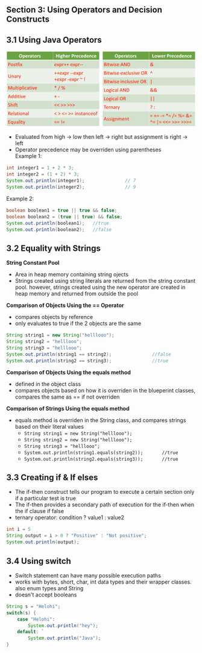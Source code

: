 ## Section 3: Using Operators and Decision Constructs
## 3.1 Using Java Operators
![Table of Operator Precedence in order](operator_precedence.png)
- Evaluated from high -> low then left -> right but assignment is right -> left
- Operator precedence may be overriden using parentheses   
Example 1:
```java
int integer1 = 1 + 2 * 3;
int integer2 = (1 + 2) * 3; 
System.out.println(integer1);               // 7 
System.out.println(integer2);               // 9 
```
Example 2:
```java
boolean boolean1 = true || true && false; 
boolean boolean2 = (true || true) && false; 
System.out.println(boolean1);   //true 
System.out.println(boolean2);   //false 
```

## 3.2 Equality with Strings
**String Constant Pool**
- Area in heap memory containing string ojects
- Strings created using string literals are returned from the string constant pool. however, strings created using the new operator are created in heap memory and returned from outside the pool

**Comparison of Objects Using the == Operator**
- compares objects by reference
- only evaluates to true if the 2 objects are the same
```java
String string1 = new String("helllooo");
String string2 = "helllooo";
String string3 = "helllooo";
System.out.println(string1 == string2);               //false 
System.out.println(string2 == string3);               //true 
```

**Comparison of Objects Using the equals method**
- defined in the object class
- compares objects based on how it is overriden in the blueperint classes, compares the same as == if not overriden

**Comparison of Strings Using the equals method**
- equals method is overriden in the String class, and compares strings based on their literal values
    - `String string1 = new String("helllooo"); `
    - `String string2 = new String("helllooo"); `
    - `String string3 = "helllooo"; `
    - `System.out.println(string1.equals(string2));       //true `
    - `System.out.println(string2.equals(string3));       //true `


## 3.3 Creating if & If elses
- The if-then construct tells our program to execute a certain section only if a particular test is true
- The if-then provides a secondary path of execution for the if-then when the if clause if false
- ternary operator: condition ? value1 : value2
```java
int i = 5 
String output = i > 0 ? "Positive" : "Not positive";
System.out.println(output); 
```

## 3.4 Using switch
- Switch statement can have many possible execution paths
- works with bytes, short, char, int data types and their wrapper classes. also enum types and String
- doesn't accept booleans
```java
String s = "Helohi";
switch(s) {
    case "Helohi":
        System.out.println("hey");
    default: `
        System.out.println("Java"); 
}
```